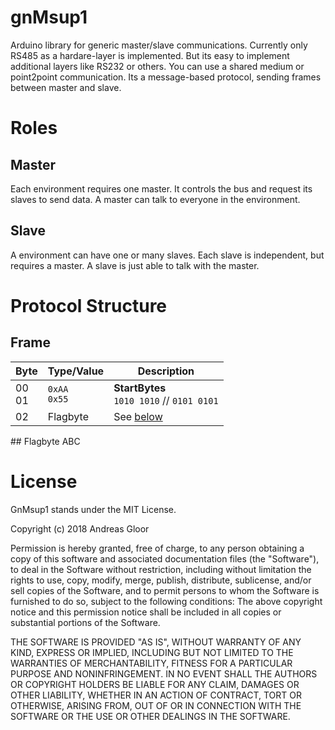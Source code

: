 # gnMsup1
Arduino library for generic master/slave communications.
Currently only RS485 as a hardare-layer is implemented. But its easy to implement additional layers like RS232 or others. You can use a shared medium or point2point communication.
Its a message-based protocol, sending frames between master and slave.

# Roles
## Master
Each environment requires one master. It controls the bus and request its slaves to send data. A master can talk to everyone in the environment.

## Slave
A environment can have one or many slaves. Each slave is independent, but requires a master. A slave is just able to talk with the master.

# Protocol Structure
## Frame
| Byte | Type/Value | Description |
| --- | --- | --- |
| 00<br/>01 | `0xAA`<br/>`0x55` | __StartBytes__<br/>`1010 1010` // `0101 0101` |
| 02 | Flagbyte | See [below](#flagbyte) |

<a name="flagbyte" />
## Flagbyte
ABC

# License
GnMsup1 stands under the MIT License.

Copyright (c) 2018 Andreas Gloor

Permission is hereby granted, free of charge, to any person obtaining a copy of this software and associated documentation files (the "Software"), to deal in the Software without restriction, including without limitation the rights to use, copy, modify, merge, publish, distribute, sublicense, and/or sell copies of the Software, and to permit persons to whom the Software is furnished to do so, subject to the following conditions: The above copyright notice and this permission notice shall be included in all copies or substantial portions of the Software.

THE SOFTWARE IS PROVIDED "AS IS", WITHOUT WARRANTY OF ANY KIND, EXPRESS OR IMPLIED, INCLUDING BUT NOT LIMITED TO THE WARRANTIES OF MERCHANTABILITY, FITNESS FOR A PARTICULAR PURPOSE AND NONINFRINGEMENT. IN NO EVENT SHALL THE AUTHORS OR COPYRIGHT HOLDERS BE LIABLE FOR ANY CLAIM, DAMAGES OR OTHER LIABILITY, WHETHER IN AN ACTION OF CONTRACT, TORT OR OTHERWISE, ARISING FROM, OUT OF OR IN CONNECTION WITH THE SOFTWARE OR THE USE OR OTHER DEALINGS IN THE SOFTWARE.
